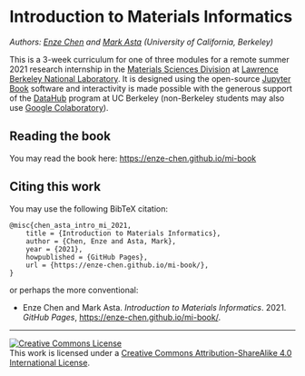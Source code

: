 # Introduction to Materials Informatics

*Authors: [Enze Chen](https://enze-chen.github.io/) and [Mark Asta](https://mse.berkeley.edu/people_new/asta/) (University of California, Berkeley)*


This is a 3-week curriculum for one of three modules for a remote summer 2021 research internship in the [Materials Sciences Division](https://www2.lbl.gov/msd/) at [Lawrence Berkeley National Laboratory](https://www.lbl.gov/).
It is designed using the open-source [Jupyter Book](https://jupyterbook.org/intro.html) software and interactivity is made possible with the generous support of the [DataHub](https://datahub.berkeley.edu/) program at UC Berkeley (non-Berkeley students may also use [Google Colaboratory](https://colab.research.google.com/)).


## Reading the book

You may read the book here: https://enze-chen.github.io/mi-book



## Citing this work

You may use the following BibTeX citation:

```
@misc{chen_asta_intro_mi_2021,
    title = {Introduction to Materials Informatics},
    author = {Chen, Enze and Asta, Mark},
    year = {2021},
    howpublished = {GitHub Pages},
    url = {https://enze-chen.github.io/mi-book/},
}
```

or perhaps the more conventional:

- Enze Chen and Mark Asta. _Introduction to Materials Informatics_. 2021. _GitHub Pages_, https://enze-chen.github.io/mi-book/.


-----------


<a rel="license" href="http://creativecommons.org/licenses/by-sa/4.0/"><img alt="Creative Commons License" style="border-width:0" src="https://i.creativecommons.org/l/by-sa/4.0/88x31.png" /></a><br />This work is licensed under a <a rel="license" href="http://creativecommons.org/licenses/by-sa/4.0/">Creative Commons Attribution-ShareAlike 4.0 International License</a>.
